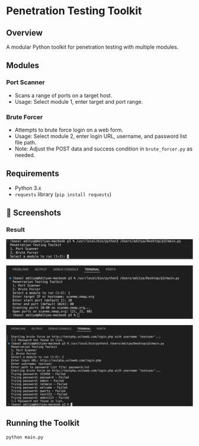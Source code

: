 # Penetration Testing Toolkit

## Overview
A modular Python toolkit for penetration testing with multiple modules.

## Modules

### Port Scanner
- Scans a range of ports on a target host.
- Usage: Select module 1, enter target and port range.

### Brute Forcer
- Attempts to brute force login on a web form.
- Usage: Select module 2, enter login URL, username, and password list file path.
- Note: Adjust the POST data and success condition in `brute_forcer.py` as needed.

## Requirements
- Python 3.x
- `requests` library (`pip install requests`)

## 🔐 Screenshots

### Result
![Result](p33.png)

![Weak Password](p31.png)

![Medium Password](p32.png)

## Running the Toolkit
```bash
python main.py

